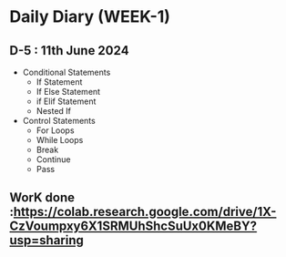 # Daily Diary (WEEK-1)

## D-5 : 11th June 2024

- Conditional Statements
  - If Statement
  - If Else Statement
  - if Elif Statement
  - Nested If
- Control Statements 
  - For Loops
  - While Loops
  - Break
  - Continue
  - Pass
## WorK done :https://colab.research.google.com/drive/1X-CzVoumpxy6X1SRMUhShcSuUx0KMeBY?usp=sharing
